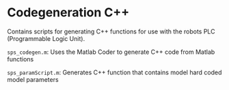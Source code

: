 # Codegeneration C++

Contains scripts for generating C++ functions for use with the robots PLC (Programmable Logic Unit).

`sps_codegen.m`: Uses the Matlab Coder to generate C++ code from Matlab functions

`sps_paramScript.m`: Generates C++ function that contains model hard coded model parameters